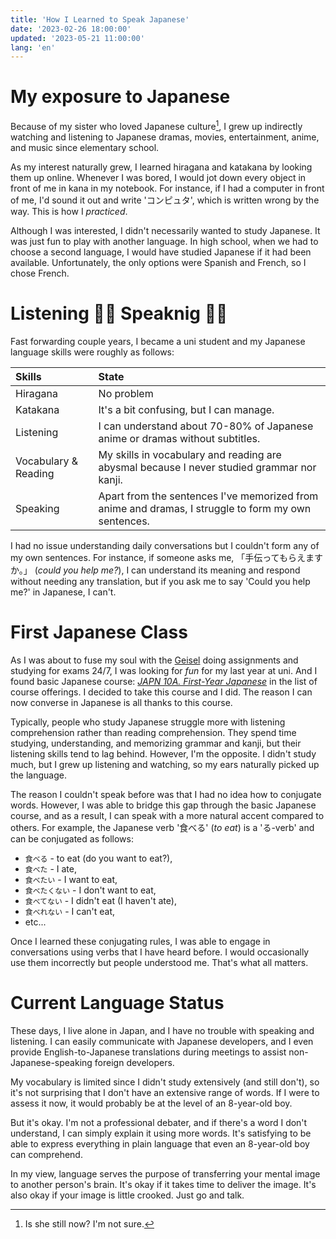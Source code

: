 ```yaml
---
title: 'How I Learned to Speak Japanese'
date: '2023-02-26 18:00:00'
updated: '2023-05-21 11:00:00'
lang: 'en'
---
```


# My exposure to Japanese

Because of my sister who loved Japanese culture[^a],
I grew up indirectly watching and listening to Japanese dramas, movies,
entertainment, anime, and music since elementary school.

As my interest naturally grew, I learned hiragana and katakana by looking them up online.
Whenever I was bored, I would jot down every object in front of me in kana in my notebook.
For instance, if I had a computer in front of me, I'd sound it out and write 'コンピュタ',
which is written wrong by the way. This is how I _practiced_.

Although I was interested, I didn't necessarily wanted to study Japanese.
It was just fun to play with another language.
In high school, when we had to choose a second language,
I would have studied Japanese if it had been available.
Unfortunately, the only options were Spanish and French, so I chose French.

# Listening 👍🏼 Speaknig 👎🏼

Fast forwarding couple years, I became a uni student and my Japanese language skills were roughly as follows:

| Skills               | State                                                                                               |
| :------------------- | :-------------------------------------------------------------------------------------------------- |
| Hiragana             | No problem                                                                                          |
| Katakana             | It's a bit confusing, but I can manage.                                                             |
| Listening            | I can understand about 70-80% of Japanese anime or dramas without subtitles.                        |
| Vocabulary & Reading | My skills in vocabulary and reading are abysmal because I never studied grammar nor kanji.          |
| Speaking             | Apart from the sentences I've memorized from anime and dramas, I struggle to form my own sentences. |

I had no issue understanding daily conversations but I couldn't form any of my own sentences.
For instance, if someone asks me, 「手伝ってもらえますか。」 (_could you help me?_), I can understand its meaning and respond without needing any translation,
but if you ask me to say 'Could you help me?' in Japanese, I can't.

# First Japanese Class

As I was about to fuse my soul with the [Geisel](https://library.ucsd.edu/about/geisel-library.html) doing assignments and studying for exams 24/7,
I was looking for _fun_ for my last year at uni. And I found basic Japanese course: _[JAPN 10A. First-Year Japanese](https://catalog.ucsd.edu/courses/JAPN.html)_ in the
list of course offerings. I decided to take this course and I did.
The reason I can now converse in Japanese is all thanks to this course.

Typically, people who study Japanese struggle more with listening comprehension rather than reading comprehension. They spend time studying, understanding, and memorizing grammar and kanji, but their listening skills tend to lag behind. However, I'm the opposite. I didn't study much, but I grew up listening and watching, so my ears naturally picked up the language.

The reason I couldn't speak before was that I had no idea how to conjugate words. However, I was able to bridge this gap through the basic Japanese course, and as a result, I can speak with a more natural accent compared to others.
For example, the Japanese verb '食べる' (_to eat_) is a 'る-verb' and can be conjugated as follows:

- `食べる` - to eat (do you want to eat?),
- `食べた` - I ate,
- `食べたい` - I want to eat,
- `食べたくない` - I don't want to eat,
- `食べてない` - I didn't eat (I haven't ate),
- `食べれない` - I can't eat,
- etc...

Once I learned these conjugating rules, I was able to engage in conversations using verbs that I have heard before.
I would occasionally use them incorrectly but people understood me. That's what all matters.

# Current Language Status

These days, I live alone in Japan, and I have no trouble with speaking and listening. I can easily communicate with Japanese developers, and I even provide English-to-Japanese translations during meetings to assist non-Japanese-speaking foreign developers.

My vocabulary is limited since I didn't study extensively (and still don't), so it's not surprising that I don't have an extensive range of words. If I were to assess it now, it would probably be at the level of an 8-year-old boy.

But it's okay. I'm not a professional debater, and if there's a word I don't understand, I can simply explain it using more words. It's satisfying to be able to express everything in plain language that even an 8-year-old boy can comprehend.

In my view, language serves the purpose of transferring your mental image to another person's brain.
It's okay if it takes time to deliver the image. It's also okay if your image is little crooked.
Just go and talk.

[^a]: Is she still now? I'm not sure.
